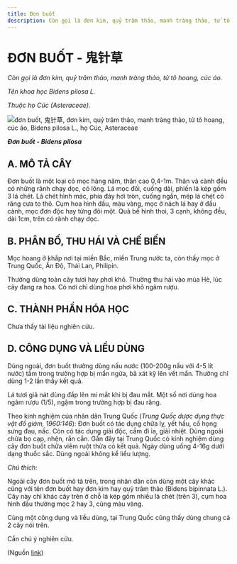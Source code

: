 ```yaml
---
title: Đơn buốt
description: Còn gọi là đơn kim, quỷ trâm thảo, manh tràng thảo, tử tô hoang, cúc áo. Tên khoa học Bidens pilosa L.. Thuộc họ Cúc (Asteraceae).
---
```

# ĐƠN BUỐT - 鬼针草

*Còn gọi là đơn kim, quỷ trâm thảo, manh tràng thảo, tử tô hoang, cúc áo.*

*Tên khoa học Bidens pilosa L.*

*Thuộc họ Cúc (Asteraceae).*

![đơn buốt, 鬼针草, đơn kim, quỷ trâm thảo, manh tràng thảo, tử tô hoang, cúc áo, Bidens pilosa L., họ Cúc, Asteraceae](/imgs/do-tat-loi/ctvvtvn/don-buot.jpg)

***Đơn buốt - Bidens pilosa***

## A. MÔ TẢ CÂY

Đơn buốt là một loại cỏ mọc hàng năm, thân cao 0,4-1m. Thân và cành đều có những rãnh chạy dọc, có lông. Lá mọc đối, cuống dài, phiến lá kép gồm 3 lá chét. Lá chét hình mác, phía đáy hơi tròn, cuống ngắn, mép lá chét có răng cưa to thô. Cụm hoa hình đầu, màu vàng, mọc ở nách lá hay ở đầu cành, mọc đơn độc hay từng đôi một. Quả bế hình thoi, 3 cạnh, không đều, dài 1cm, trên có rãnh chạy dọc.

## B. PHÂN BỐ, THU HÁI VÀ CHẾ BIẾN

Mọc hoang ở khắp nơi tại miền Bắc, miền Trung nước ta, còn thấy mọc ở Trung Quốc, Ấn Độ, Thái Lan, Philipin.

Thường dùng toàn cây tươi hay phơi khô. Thường thu hái vào mùa Hè, lúc cây đang ra hoa. Có nơi chỉ dùng hoa phơi khô ngâm rượu.

## C. THÀNH PHẦN HÓA HỌC

Chưa thấy tài liệu nghiên cứu.

## D. CÔNG DỤNG VÀ LIỀU DÙNG

Dùng ngoài, đơn buốt thường dùng nấu nước (100-200g nấu với 4-5 lít nước) tắm trong trường hợp bị mẩn ngứa, bã xát kỹ lên vết mẩn. Thường chỉ dùng 1-2 lần thấy kết quả.

Lá tươi giã nát dùng đắp lên mi mắt khi bị đau mắt. Một số nơi dùng hoa ngâm rượu (1/5), ngậm trong trường hợp bị đau răng.

Theo kinh nghiệm của nhân dân Trung Quốc (*Trung Quốc dược dụng thực vật đồ giám, 1960:146*): Đơn buốt có tác dụng chữa lỵ, yết hầu, cổ họng sưng đau, nấc. Còn có tác dụng giải độc, cầm đi ỉa, giải nhiệt. Dùng ngoài chữa bọ cạp, nhện, rắn cắn. Gần đây tại Trung Quốc có kinh nghiệm dùng cây đơn buốt chữa viêm ruột thừa có kết quả. Ngày dùng uống 4-16g dưới dạng thuốc sắc. Dùng ngoài không kể liều lượng.

*Chú thích:*

Ngoài cây đơn buốt mô tả trên, trong nhân dân còn dùng một cây khác cũng với tên đơn buốt hay đơn kim hay quỷ trâm thảo (Bidens bipinnata L.). Cây này chỉ khác cây trên ở chỗ lá kép gồm nhiều lá chét (trên 3), cụm hoa hình đầu thường mọc 2 hay 3, cũng màu vàng.

Cùng một công dụng và liều dùng, tại Trung Quốc cũng thấy dùng chung cả 2 cây nói trên.

Cần chú ý nghiên cứu.

(Nguồn <a href="http://www.thuocvuonnha.com/nhung-cay-thuoc-va-vi-thuoc-viet-nam/ket-qua-tra-cuu/don-buot" target="_blank">link</a>)
